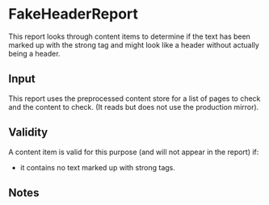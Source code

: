 # FakeHeaderReport

This report looks through content items to determine if the text has been marked up with the strong tag and might look like a header without actually being a header.

## Input

This report uses the preprocessed content store for a list of pages to check and the content to check. (It reads but does not use the production mirror).

## Validity

A content item is valid for this purpose (and will not appear in the report) if:
- it contains no text marked up with strong tags.

## Notes
